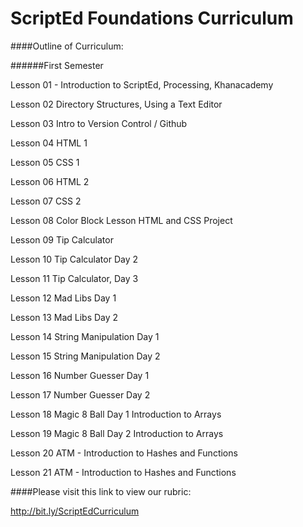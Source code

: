 ScriptEd Foundations Curriculum
==========

####Outline of Curriculum:


######First Semester
Lesson 01 - Introduction to ScriptEd, Processing, Khanacademy	
Lesson 02   Directory Structures, Using a Text Editor
	Lesson 03	Intro to Version Control / Github	
Lesson 04	HTML 1	
Lesson 05	CSS 1	Lesson 06	HTML 2	Lesson 07	CSS 2	Lesson 08	Color Block Lesson	HTML and CSS Project

Lesson 09	Tip Calculator 
Lesson 10	Tip Calculator Day 2	Lesson 11	Tip Calculator, Day 3	Lesson 12	Mad Libs Day 1	Lesson 13	Mad Libs Day 2	

Lesson 14	String Manipulation Day 1	Lesson 15	String Manipulation Day 2	Lesson 16	Number Guesser Day 1	Lesson 17	Number Guesser Day 2	Lesson 18	Magic 8 Ball Day 1	Introduction to ArraysLesson 19	Magic 8 Ball Day 2	Introduction to ArraysLesson 20	ATM - Introduction to Hashes and FunctionsLesson 21	ATM - Introduction to Hashes and Functions

####Please visit this link to view our rubric: 

http://bit.ly/ScriptEdCurriculum